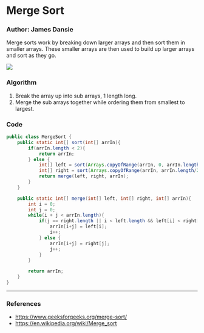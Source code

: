 # Merge Sort
### Author: James Dansie

Merge sorts work by breaking down larger arrays and then sort them in smaller arrays. These smaller arrays are then used to build up larger arrays and sort as they go.

![](https://upload.wikimedia.org/wikipedia/commons/c/cc/Merge-sort-example-300px.gif)

### Algorithm
1. Break the array up into sub arrays, 1 length long.
2. Merge the sub arrays together while ordering them from smallest to largest.
### Code
```Java
public class MergeSort {
    public static int[] sort(int[] arrIn){
        if(arrIn.length < 2){
            return arrIn;
        } else {
            int[] left = sort(Arrays.copyOfRange(arrIn, 0, arrIn.length/2));
            int[] right = sort(Arrays.copyOfRange(arrIn, arrIn.length/2, arrIn.length));
            return merge(left, right, arrIn);
        }
    }

    public static int[] merge(int[] left, int[] right, int[] arrIn){
        int i = 0;
        int j = 0;
        while(i + j < arrIn.length){
            if(j == right.length || i < left.length && left[i] < right[j]){
                arrIn[i+j] = left[i];
                i++;
            } else {
                arrIn[i+j] = right[j];
                j++;
            }
        }

        return arrIn;
    }
}
```
---
### References
* https://www.geeksforgeeks.org/merge-sort/
* https://en.wikipedia.org/wiki/Merge_sort